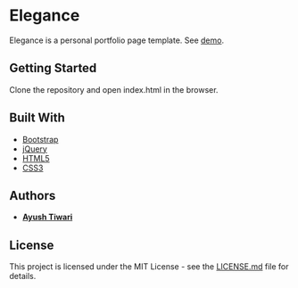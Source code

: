 # Elegance

Elegance is a personal portfolio page template. See [demo](https://ayushtiwari.github.io/elegance).

## Getting Started

Clone the repository and open index.html in the browser.

## Built With

* [Bootstrap](https://getbootstrap.org)
* [jQuery](http://jquery.com)
* [HTML5](https://en.wikipedia.org/wiki/HTML5)
* [CSS3](http://www.css3.info)


## Authors

* **[Ayush Tiwari](https://cse.iitkgp.ac.in/~ayushtiwari)**

## License

This project is licensed under the MIT License - see the [LICENSE.md](LICENSE.md) file for details.
